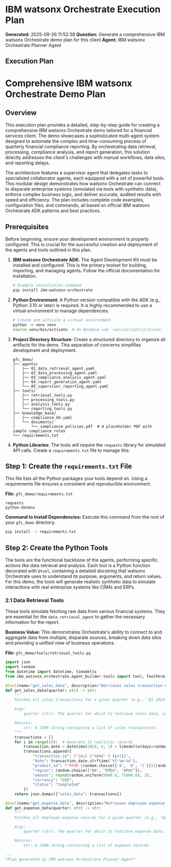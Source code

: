# IBM watsonx Orchestrate Execution Plan

**Generated:** 2025-09-26 11:52:38
**Question:** Generate a comprehensive IBM watsonx Orchestrate demo plan for this client
**Agent:** IBM watsonx Orchestrate Planner Agent

## Execution Plan

# Comprehensive IBM watsonx Orchestrate Demo Plan

## Overview

This execution plan provides a detailed, step-by-step guide for creating a comprehensive IBM watsonx Orchestrate demo tailored for a financial services client. The demo showcases a sophisticated multi-agent system designed to automate the complex and time-consuming process of quarterly financial compliance reporting. By orchestrating data retrieval, processing, compliance analysis, and report generation, this solution directly addresses the client's challenges with manual workflows, data silos, and reporting delays.

The architecture features a supervisor agent that delegates tasks to specialized collaborator agents, each equipped with a set of powerful tools. This modular design demonstrates how watsonx Orchestrate can connect to disparate enterprise systems (simulated via tools with synthetic data), enforce complex business logic, and deliver accurate, audited results with speed and efficiency. The plan includes complete code examples, configuration files, and commands, all based on official IBM watsonx Orchestrate ADK patterns and best practices.

## Prerequisites

Before beginning, ensure your development environment is properly configured. This is crucial for the successful creation and deployment of the agents and tools outlined in this plan.

1.  **IBM watsonx Orchestrate ADK**: The Agent Development Kit must be installed and configured. This is the primary toolset for building, importing, and managing agents. Follow the official documentation for installation.
    ```bash
    # Example installation command
    pip install ibm-watsonx-orchestrate
    ```
2.  **Python Environment**: A Python version compatible with the ADK (e.g., Python 3.10 or later) is required. It is highly recommended to use a virtual environment to manage dependencies.
    ```bash
    # Create and activate a virtual environment
    python -m venv venv
    source venv/bin/activate  # On Windows use `venv\Scripts\activate`
    ```
3.  **Project Directory Structure**: Create a structured directory to organize all artifacts for the demo. This separation of concerns simplifies development and deployment.
    ```
    gfc_demo/
    ├── agents/
    │   ├── 01_data_retrieval_agent.yaml
    │   ├── 02_data_processing_agent.yaml
    │   ├── 03_compliance_analysis_agent.yaml
    │   ├── 04_report_generation_agent.yaml
    │   └── 05_supervisor_reporting_agent.yaml
    ├── tools/
    │   ├── retrieval_tools.py
    │   ├── processing_tools.py
    │   ├── analysis_tools.py
    │   └── reporting_tools.py
    ├── knowledge_base/
    │   ├── compliance_kb.yaml
    │   └── documents/
    │       └── compliance_policies.pdf  # A placeholder PDF with sample compliance rules
    └── requirements.txt
    ```
4.  **Python Libraries**: The tools will require the `requests` library for simulated API calls. Create a `requirements.txt` file to manage this.

## Step 1: Create the `requirements.txt` File

This file lists all the Python packages your tools depend on. Using a requirements file ensures a consistent and reproducible environment.

**File:** `gfc_demo/requirements.txt`
```text
requests
python-dotenv
```

**Command to Install Dependencies:**
Execute this command from the root of your `gfc_demo` directory.
```bash
pip install -r requirements.txt
```

## Step 2: Create the Python Tools

The tools are the functional backbone of the agents, performing specific actions like data retrieval and analysis. Each tool is a Python function decorated with `@tool`, containing a detailed docstring that watsonx Orchestrate uses to understand its purpose, arguments, and return values. For this demo, the tools will generate realistic synthetic data to simulate interactions with real enterprise systems like CRMs and ERPs.

### 2.1 Data Retrieval Tools

These tools simulate fetching raw data from various financial systems. They are essential for the `data_retrieval_agent` to gather the necessary information for the report.

**Business Value:** This demonstrates Orchestrate's ability to connect to and aggregate data from multiple, disparate sources, breaking down data silos and providing a unified view of business operations.

**File:** `gfc_demo/tools/retrieval_tools.py`
```python
import json
import random
from datetime import datetime, timedelta
from ibm_watsonx_orchestrate.agent_builder.tools import tool, ToolPermission

@tool(name="get_sales_data", description="Retrieves sales transaction data for a specified quarter from the CRM system.", permission=ToolPermission.ADMIN)
def get_sales_data(quarter: str) -> str:
    """
    Fetches all sales transactions for a given quarter (e.g., 'Q2 2024').

    Args:
        quarter (str): The quarter for which to retrieve sales data, in 'Q# YYYY' format.

    Returns:
        str: A JSON string containing a list of sales transactions.
    """
    transactions = []
    for i in range(15):  # Generate 15 realistic records
        transaction_date = datetime(2024, 4, 1) + timedelta(days=random.randint(0, 89))
        transactions.append({
            "transaction_id": f"SALE-{'%04d' % (i+1)}",
            "date": transaction_date.strftime('%Y-%m-%d'),
            "product_id": f"PROD-{random.choice(['A', 'B', 'C'])}{random.randint(100, 200)}",
            "region": random.choice(["NA", "EMEA", "APAC"]),
            "amount": round(random.uniform(5000.0, 75000.0), 2),
            "currency": "USD",
            "status": "Completed"
        })
    return json.dumps({"sales_data": transactions})

@tool(name="get_expense_data", description="Retrieves employee expense records for a specified quarter from the ERP system.", permission=ToolPermission.ADMIN)
def get_expense_data(quarter: str) -> str:
    """
    Fetches all employee expense records for a given quarter (e.g., 'Q2 2024').

    Args:
        quarter (str): The quarter for which to retrieve expense data, in 'Q# YYYY' format.

    Returns:
        str: A JSON string containing a list of expense records

---
*Plan generated by IBM watsonx Orchestrate Planner Agent*

